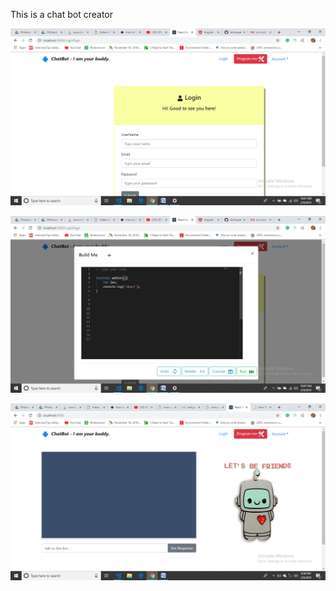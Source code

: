 This is a chat bot creator

![Image](https://raw.githubusercontent.com/techquee/chat-bot/master/assests/image%20(2).png)

![Image](https://raw.githubusercontent.com/techquee/chat-bot/master/assests/image%20(1).png)

![Image](https://raw.githubusercontent.com/techquee/chat-bot/master/assests/image.png)
